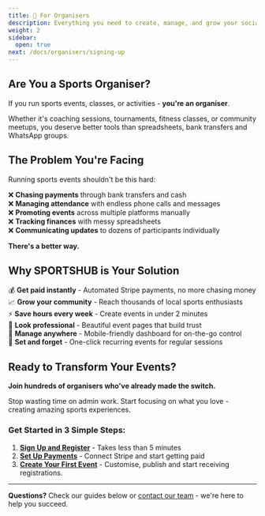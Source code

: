 ```yaml
---
title: 🎯 For Organisers
description: Everything you need to create, manage, and grow your social sports events.
weight: 2
sidebar:
  open: true
next: /docs/organisers/signing-up
---
```


## Are You a Sports Organiser?

If you run sports events, classes, or activities - **you're an organiser**.

Whether it's coaching sessions, tournaments, fitness classes, or community meetups, you deserve better tools than spreadsheets, bank transfers and WhatsApp groups.

## The Problem You're Facing

Running sports events shouldn't be this hard:

❌ **Chasing payments** through bank transfers and cash  
❌ **Managing attendance** with endless phone calls and messages  
❌ **Promoting events** across multiple platforms manually  
❌ **Tracking finances** with messy spreadsheets  
❌ **Communicating updates** to dozens of participants individually

**There's a better way.**

## Why SPORTSHUB is Your Solution

💰 **Get paid instantly** - Automated Stripe payments, no more chasing money  
📈 **Grow your community** - Reach thousands of local sports enthusiasts  
⚡ **Save hours every week** - Create events in under 2 minutes  
🎯 **Look professional** - Beautiful event pages that build trust  
📱 **Manage anywhere** - Mobile-friendly dashboard for on-the-go control  
🔄 **Set and forget** - One-click recurring events for regular sessions

## Ready to Transform Your Events?

**Join hundreds of organisers who've already made the switch.**

Stop wasting time on admin work. Start focusing on what you love - creating amazing sports experiences.

### Get Started in 3 Simple Steps:

1. **[Sign Up and Register](/docs/organisers/signing-up/)** - Takes less than 5 minutes
2. **[Set Up Payments](/docs/organisers/stripe/)** - Connect Stripe and start getting paid
3. **[Create Your First Event](/docs/organisers/events/)** - Customise, publish and start receiving registrations.

---

**Questions?** Check our guides below or [contact our team](/docs/contact-us/) - we're here to help you succeed.
